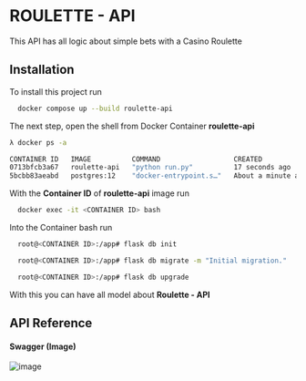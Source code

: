 # ROULETTE - API

This API has all logic about simple bets with a Casino Roulette

## Installation

To install this project run

```bash
  docker compose up --build roulette-api
```

The next step, open the shell from Docker Container **roulette-api**

```bash
λ docker ps -a

CONTAINER ID   IMAGE          COMMAND                  CREATED              STATUS              PORTS                    NAMES       
0713bfcb3a67   roulette-api   "python run.py"          17 seconds ago       Up 14 seconds       0.0.0.0:8000->8000/tcp   roulette-api
5bcbb83aeabd   postgres:12    "docker-entrypoint.s…"   About a minute ago   Up About a minute   0.0.0.0:6543->5432/tcp   roudb
```

With the **Container ID** of **roulette-api** image run

```bash
  docker exec -it <CONTAINER ID> bash
```

Into the Container bash run 

```bash
  root@<CONTAINER ID>:/app# flask db init
```

```bash
  root@<CONTAINER ID>:/app# flask db migrate -m "Initial migration."
```

```bash
  root@<CONTAINER ID>:/app# flask db upgrade
```

With this you can have all model about **Roulette - API**

## API Reference

#### Swagger (Image)
![image](https://github.com/sdparada97/API-Roulette/assets/49702755/e1ff3434-d568-4917-a810-65f6d098de14)

